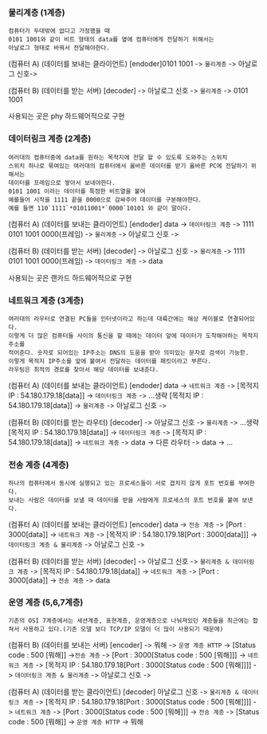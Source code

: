 ### 물리계층 (1계층)

    컴퓨터가 두대밖에 없다고 가정했을 때
    0101 1001와 같이 비트 형태의 data를 옆에 컴퓨터에게 전달하기 위해서는
    아날로그 형태로 바꿔서 전달해야한다.

(컴퓨터 A) (데이터를 보내는 클라이언트)
[endoder]0101 1001 -> `물리계층` -> 아날로그 신호->

(컴퓨터 B) (데이터를 받는 서버)
[decoder] -> 아날로그 신호 -> `물리계층` -> 0101 1001

사용되는 곳은 phy 하드웨어적으로 구현

### 데이터링크 계층 (2계층)

    여러대의 컴퓨터중에 data를 원하는 목적지에 전달 할 수 있도록 도와주는 스위치
    스위치 하나로 묶여있는 여러대의 컴퓨터에서 옳바른 데이터를 받기 옳바른 PC에 전달하기 위해서는
    데이터를 프레임으로 쌓아서 보내야한다.
    0101 1001 이라는 데이터를 특정한 비트열을 붙여
    예를들어 시작을 1111 끝을 0000으로 감싸주어 데이터를 구분해야한다.
    예를 들면 110`1111`*01011001*`0000`10101 와 같이 말이다.

(컴퓨터 A) (데이터를 보내는 클라이언트)
[endoder] data -> `데이터링크 계층` -> 1111 0101 1001 0000(프레임) -> `물리계층` -> 아날로그 신호 ->

(컴퓨터 B) (데이터를 받는 서버)
[decoder] -> 아날로그 신호 -> `물리계층` -> 1111 0101 1001 0000(프레임) -> `데이터링크 계층` -> data

사용되는 곳은 랜카드 하드웨어적으로 구현

### 네트워크 계층 (3계층)

    여러대의 라우터로 연결된 PC들을 인터넷이라고 하는데 대륙간에는 해상 케이블로 연결되어있다.
    이렇게 더 많은 컴퓨터들 사이의 통신을 할 때에는 데이터 앞에 데이터가 도착해야하는 목적지 주소를
    적어준다. 숫자로 되어있는 IP주소는 DNS의 도움을 받아 의미있는 문자로 검색이 가능핟.
    이렇게 목적지 IP주소를 앞에 붙여서 전달하는 데이터를 패킷이라고 부른다.
    라우팅은 최적의 경로를 찾아서 해당 데이터를 보내준다.

(컴퓨터 A) (데이터를 보내는 클라이언트)
[endoder] data -> `네트워크 계층` -> [목적지 IP : 54.180.179.18[data]] -> `데이터링크 계층` -> ...생략 [목적지 IP : 54.180.179.18[data]] -> `물리계층` -> 아날로그 신호 ->

(컴퓨터 B) (데이터를 받는 라우터)
[decoder] -> 아날로그 신호 -> `물리계층` -> ...생략 [목적지 IP : 54.180.179.18[data]] -> `데이터링크 계층` -> [목적지 IP : 54.180.179.18[data]] -> `네트워크 계층` -> data -> 다른 라우터 -> data -> ...

### 전송 계층 (4계층)

    하나의 컴퓨터에서 동시에 실행되고 있는 프로세스들이 서로 겹치지 않게 포트 번호를 부여한다.
    보내는 사람은 데이터를 보낼 때 데이터를 받을 사람에게 프로세스의 포트 번호를 붙여 보낸다.

(컴퓨터 A) (데이터를 보내는 클라이언트)
[encoder] data -> `전송 계층` -> [Port : 3000[data]] -> `네트워크 계층` -> [목적지 IP : 54.180.179.18[Port : 3000[data]]] -> `데이터링크 계층 & 물리계층` -> 아날로그 신호 ->

(컴퓨터 B) (데이터를 받는 서버)
[decoder] -> 아날로그 신호 -> `물리계층 & 데이터링크 계층` -> [목적지 IP : 54.180.179.18[data]] -> `네트워크 계층` -> [Port : 3000[data]] -> `전송 계층` -> data

### 운영 계층 (5,6,7계층)

    기존의 OSI 7계층에서는 세션계층, 표현계층, 운영계층으로 나눠져있던 계층들을 최근에는 합쳐서 사용하고 있다.(기존 모델 보다 TCP/IP 모델이 더 많이 사용되기 때문에)

(컴퓨터 B) (데이터를 보내는 서버)
[encoder] -> 뭐해 -> `운영 계층 HTTP` -> [Status code : 500 [뭐해]] ->`전송 계층` -> [Port : 3000[Status code : 500 [뭐해]]] -> `네트워크 계층` -> [목적지 IP : 54.180.179.18[Port : 3000[Status code : 500 [뭐해]]]] -> `데이터링크 계층 & 물리계층` -> 아날로그 신호 ->

(컴퓨터 A) (데이터를 받는 클라이언트)
[decoder] 아날로그 신호 -> `물리계층 & 데이터링크 계층` -> [목적지 IP : 54.180.179.18[Port : 3000[Status code : 500 [뭐해]]]] -> `네트워크 계층` -> [Port : 3000[Status code : 500 [뭐해]]] -> `전송 계층` -> [Status code : 500 [뭐해]] -> `운영 계층 HTTP` -> 뭐해
